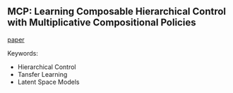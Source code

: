 ## MCP: Learning Composable Hierarchical Control with Multiplicative Compositional Policies
[paper](https://arxiv.org/pdf/1905.09808.pdf)

Keywords:
- Hierarchical Control
- Tansfer Learning
- Latent Space Models


